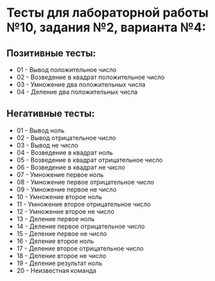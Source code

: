 # Тесты для лабораторной работы №10, задания №2, варианта №4:

## Позитивные тесты:
- 01 - Вывод положительное число
- 02 - Возведение в квадрат положительное число
- 03 - Умножение два положительных числа
- 04 - Деление два положительных числа

## Негативные тесты:
- 01 - Вывод ноль
- 02 - Вывод отрицательное число
- 03 - Вывод не число
- 04 - Возведение в квадрат ноль
- 05 - Возведение в квадрат отрицательное число
- 06 - Возведение в квадрат не число
- 07 - Умножение первое ноль
- 08 - Умножение первое отрицательное число
- 09 - Умножение первое не число
- 10 - Умножение второе ноль
- 11 - Умножение второе отрицательное число
- 12 - Умножение второе не число
- 13 - Деление первое ноль
- 14 - Деление первое отрицательное число
- 15 - Деление первое не число
- 16 - Деление второе ноль
- 17 - Деление второе отрицательное число
- 18 - Деление второе не число
- 19 - Деление результат ноль
- 20 - Неизвестная команда
